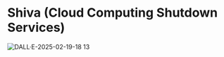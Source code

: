 # Shiva (Cloud Computing Shutdown Services)
![DALL·E-2025-02-19-18 13](https://github.com/user-attachments/assets/c76f5e4a-41e8-4ab9-a14b-c8373d84333d)
